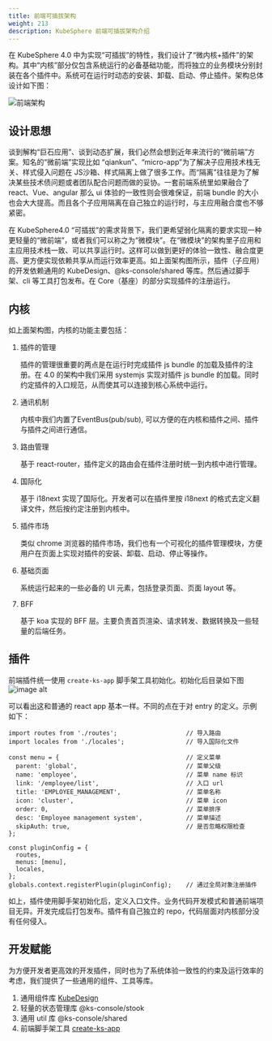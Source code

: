 ```yaml
---
title: 前端可插拔架构
weight: 213
description: KubeSphere 前端可插拔架构介绍
---
```


在 KubeSphere 4.0 中为实现“可插拔”的特性，我们设计了“微内核+插件”的架构。其中“内核”部分仅包含系统运行的必备基础功能，而将独立的业务模块分别封装在各个插件中。系统可在运行时动态的安装、卸载、启动、停止插件。架构总体设计如下图：


![前端架构](/images/pluggable-arch/frontend-framework.svg "前端架构")

## 设计思想
谈到解构“巨石应用”、谈到动态扩展，我们必然会想到近年来流行的“微前端”方案。知名的“微前端”实现比如 “qiankun”、“micro-app”为了解决子应用技术栈无关、样式侵入问题在 JS沙箱、样式隔离上做了很多工作。而“隔离”往往是为了解决某些技术债问题或者团队配合问题而做的妥协。一套前端系统里如果融合了 react、Vue、angular 那么 ui 体验的一致性则会很难保证，前端 bundle 的大小也会大大提高。而且各个子应用隔离在自己独立的运行时，与主应用融合度也不够紧密。

在 KubeSphere4.0 “可插拔”的需求背景下，我们更希望弱化隔离的要求实现一种更轻量的“微前端”，或者我们可以称之为“微模块”。在“微模块”的架构里子应用和主应用技术栈一致、可以共享运行时。这样可以做到更好的体验一致性、融合度更高、更方便实现依赖共享从而运行效率更高。如上面架构图所示，插件（子应用）的开发依赖通用的 KubeDesign、@ks-console/shared 等库。然后通过脚手架、cli 等工具打包发布。在 Core（基座）的部分实现插件的注册运行。

## 内核
如上面架构图，内核的功能主要包括：
1. 插件的管理

   插件的管理很重要的两点是在运行时完成插件 js bundle 的加载及插件的注册。在 4.0 的架构中我们采用 systemjs 实现对插件 js bundle 的加载。同时约定插件的入口规范，从而使其可以连接到核心系统中运行。
2. 通讯机制

   内核中我们内置了EventBus(pub/sub), 可以方便的在内核和插件之间、插件与插件之间进行通信。
3. 路由管理

   基于 react-router，插件定义的路由会在插件注册时统一到内核中进行管理。
4. 国际化

   基于 i18next 实现了国际化。开发者可以在插件里按 i18next 的格式去定义翻译文件，然后按约定注册到内核中。
5. 插件市场

   类似 chrome 浏览器的插件市场，我们也有一个可视化的插件管理模块，方便用户在页面上实现对插件的安装、卸载、启动、停止等操作。
6. 基础页面

   系统运行起来的一些必备的 UI 元素，包括登录页面、页面 layout 等。
7. BFF

   基于 koa 实现的 BFF 层。主要负责首页渲染、请求转发、数据转换及一些轻量的后端任务。


## 插件

前端插件统一使用 `create-ks-app` 脚手架工具初始化。初始化后目录如下图
![image alt](/images/pluggable-arch/plugin-directory.png)

可以看出这和普通的 react app 基本一样。不同的点在于对 entry 的定义。示例如下：
```javascript=
import routes from './routes';                   // 导入路由
import locales from './locales';                 // 导入国际化文件

const menu = {                                   // 定义菜单 
  parent: 'global',                              // 菜单父级
  name: 'employee',                              // 菜单 name 标识 
  link: '/employee/list',                        // 入口 url    
  title: 'EMPLOYEE_MANAGEMENT',                  // 菜单名称  
  icon: 'cluster',                               // 菜单 icon
  order: 0,                                      // 菜单排序  
  desc: 'Employee management system',            // 菜单描述
  skipAuth: true,                                // 是否忽略权限检查
};

const pluginConfig = {
  routes,
  menus: [menu],
  locales,
};
globals.context.registerPlugin(pluginConfig);    // 通过全局对象注册插件
```
如上，插件使用脚手架初始化后，定义入口文件。业务代码开发模式和普通前端项目无异。开发完成后打包发布。插件有自己独立的 repo，代码层面对内核部分没有任何侵入。

## 开发赋能
为方便开发者更高效的开发插件，同时也为了系统体验一致性的约束及运行效率的考虑，我们提供了一些通用的组件、工具等库。
1. 通用组件库 [KubeDesign](https://github.com/kubesphere/kube-design)
2. 轻量的状态管理库 @ks-console/stook
3. 通用 util 库 @ks-console/shared
4. 前端脚手架工具 [create-ks-app](https://github.com/chenz24/create-ks-app)

